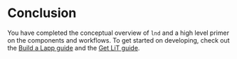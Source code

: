 # Conclusion

You have completed the conceptual overview of `lnd` and a high level primer on the components and workflows. To get started on developing, check out the [Build a Lapp guide](broken-reference) and the [Get LiT guide](../../lightning-network-tools/lightning-terminal/get-lit/ubuntu-integrated.md).
